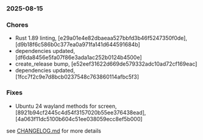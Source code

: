 ### 2025-08-15

### Chores
+ Rust 1.89 linting, [e29a01e4e82dbaeaa527bbfd3b46f5247350f0de], [d9b18f6c586b0c377ea0a971fa141d644591684b]
+ dependencies updated, [df6da8456e5fa07f86e3ada1ac252b0124b4500e]
+ create_release bump, [e52eef31622d669de579332adc10ad72cf169eac]
+ dependencies updated, [1fcc7f2c9e7d8bcb0237548c763860114afbc5f3]

### Fixes
+ Ubuntu 24 wayland methods for screen, [8921b94cf2445c4d54f3157020b55ee376438ead], [4a063f11dc5100b604c51ee038059ecc8ef5b000]

see <a href='https://github.com/mrjackwills/screen_control_backend/blob/main/CHANGELOG.md'>CHANGELOG.md</a> for more details
